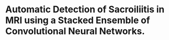 # Automatic Detection of Sacroiliitis in MRI using a Stacked Ensemble of Convolutional Neural Networks.
